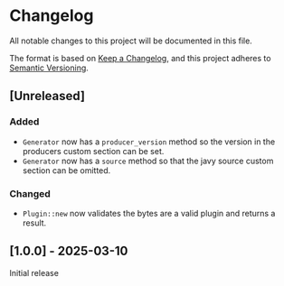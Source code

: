 # Changelog

All notable changes to this project will be documented in this file.

The format is based on [Keep a Changelog](https://keepachangelog.com/en/1.0.0/),
and this project adheres to [Semantic
Versioning](https://semver.org/spec/v2.0.0.html).

## [Unreleased]

### Added

- `Generator` now has a `producer_version` method so the version in the
  producers custom section can be set.
- `Generator` now has a `source` method so that the javy source custom
  section can be omitted.

### Changed

- `Plugin::new` now validates the bytes are a valid plugin and returns a
  result.

## [1.0.0] - 2025-03-10

Initial release
